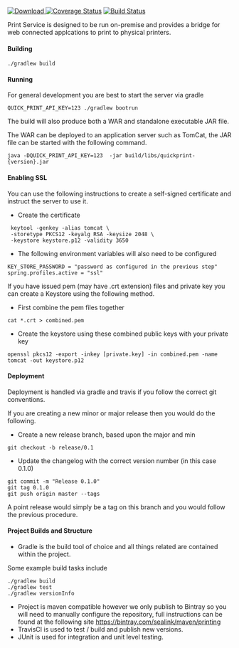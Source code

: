 [![Download](https://api.bintray.com/packages/sealink/maven/quickprint/images/download.svg) ](https://bintray.com/sealink/maven/quickprint/_latestVersion)
[![Coverage Status](https://coveralls.io/repos/github/sealink/quickprint/badge.svg?branch=master)](https://coveralls.io/github/sealink/quickprint?branch=master)
[![Build Status](https://travis-ci.org/sealink/quickprint.svg?branch=master)](https://travis-ci.org/sealink/quickprint)

Print Service is designed to be run on-premise and provides a bridge for web connected applcations
to print to physical printers.

#### Building

```
./gradlew build
```

#### Running

For general development you are best to start the server via gradle
```
QUICK_PRINT_API_KEY=123 ./gradlew bootrun
```

The build will also produce both a WAR and standalone executable JAR file.

The WAR can be deployed to an application server such as TomCat, the JAR file can be started with 
the following command.

```
java -DQUICK_PRINT_API_KEY=123  -jar build/libs/quickprint-{version}.jar
```

#### Enabling SSL 

You can use the following instructions to create a self-signed certificate and instruct
the server to use it.

* Create the certificate
```
 keytool -genkey -alias tomcat \
 -storetype PKCS12 -keyalg RSA -keysize 2048 \
 -keystore keystore.p12 -validity 3650
```
* The following environment variables will also need to be configured
```
KEY_STORE_PASSWORD = "password as configured in the previous step"
spring.profiles.active = "ssl"
```

If you have issued pem (may have .crt extension) files and private key you can create a Keystore using the following method.

* First combine the pem files together
```
cat *.crt > combined.pem
```

* Create the keystore using these combined public keys with your private key
```
openssl pkcs12 -export -inkey [private.key] -in combined.pem -name tomcat -out keystore.p12
```

#### Deployment

Deployment is handled via gradle and travis if you follow the correct git conventions.

If you are creating a new minor or major release then you would do the following.

* Create a new release branch, based upon the major and min
```
git checkout -b release/0.1
```
* Update the changelog with the correct version number (in this case 0.1.0)

```
git commit -m "Release 0.1.0"
git tag 0.1.0
git push origin master --tags
```

A point release would simply be a tag on this branch and you would follow the previous procedure.


#### Project Builds and Structure

* Gradle is the build tool of choice and all things related are contained within the project.

Some example build tasks include

```concept
./gradlew build
./gradlew test
./gradlew versionInfo
```

* Project is maven compatible however we only publish to Bintray so you will need to manually configure
 the repository, full instructions can be found at the following site
 https://bintray.com/sealink/maven/printing
* TravisCI is used to test / build and publish new versions.
* JUnit is used for integration and unit level testing.
